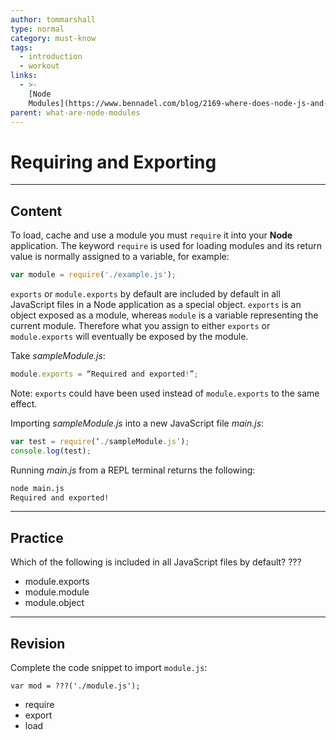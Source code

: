 ```yaml
---
author: tommarshall
type: normal
category: must-know
tags:
  - introduction
  - workout
links:
  - >-
    [Node
    Modules](https://www.bennadel.com/blog/2169-where-does-node-js-and-require-look-for-modules.htm){website}
parent: what-are-node-modules
---
```


# Requiring and Exporting


---

## Content

To load, cache and use a module you must `require` it into your **Node** application. The keyword `require` is used for loading modules and its return value is normally assigned to a variable, for example:

```javascript
var module = require('./example.js');
```

`exports` or `module.exports` by default are included by default in all JavaScript files in a Node application as a special object. `exports` is an object exposed as a module, whereas `module` is a variable representing the current module. Therefore what you assign to either `exports` or `module.exports` will eventually be exposed by the module.

Take *sampleModule.js*:

```javascript
module.exports = “Required and exported!”;
```

Note: `exports`  could have been used instead of `module.exports` to the same effect.

Importing *sampleModule.js* into a new JavaScript file *main.js*:

```javascript
var test = require(‘./sampleModule.js’);
console.log(test);
```

Running *main.js* from a REPL terminal returns the following:

```bash
node main.js
Required and exported!
```


---

## Practice

Which of the following is included in all JavaScript files by default?
???

* module.exports
* module.module
* module.object


---

## Revision

Complete the code snippet to import `module.js`:

    var mod = ???('./module.js');

* require
* export
* load
 
